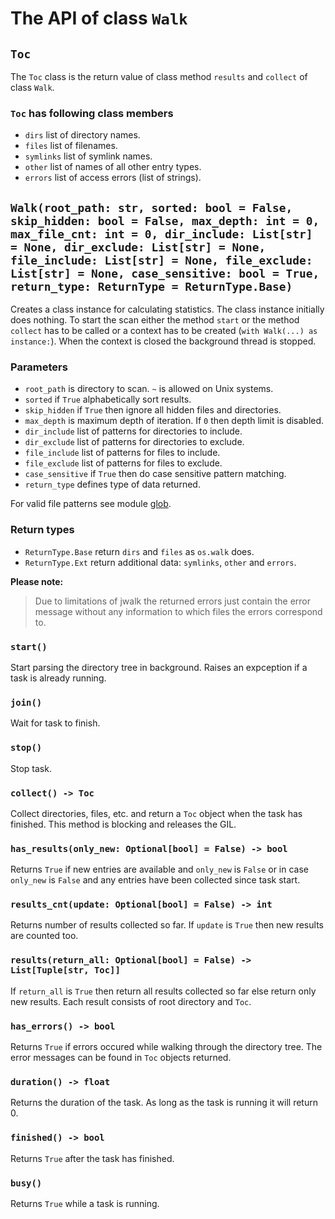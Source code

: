 # The API of class ``Walk``

## ``Toc``

The ``Toc`` class is the return value of class method ``results`` and ``collect`` of class ``Walk``.

### ``Toc`` has following class members

- ``dirs`` list of directory names.
- ``files`` list of filenames.
- ``symlinks`` list of symlink names.
- ``other`` list of names of all other entry types.
- ``errors`` list of access errors (list of strings).

## ``Walk(root_path: str, sorted: bool = False, skip_hidden: bool = False, max_depth: int = 0, max_file_cnt: int = 0, dir_include: List[str] = None, dir_exclude: List[str] = None, file_include: List[str] = None, file_exclude: List[str] = None, case_sensitive: bool = True, return_type: ReturnType = ReturnType.Base)``

Creates a class instance for calculating statistics. The class instance initially does nothing. To start the scan either the method ``start``  or the method ``collect`` has to be called or a context has to be created (``with Walk(...) as instance:``). When the context is closed the background thread is stopped.

### Parameters

- ``root_path`` is directory to scan. ``~`` is allowed on Unix systems.
- ``sorted`` if ``True`` alphabetically sort results.
- ``skip_hidden`` if ``True`` then ignore all hidden files and directories.
- ``max_depth`` is maximum depth of iteration. If ``0`` then depth limit is disabled.
- ``dir_include`` list of patterns for directories to include.
- ``dir_exclude`` list of patterns for directories to exclude.
- ``file_include`` list of patterns for files to include.
- ``file_exclude`` list of patterns for files to exclude.
- ``case_sensitive`` if `True` then do case sensitive pattern matching.
- ``return_type`` defines type of data returned.

For valid file patterns see module [glob](https://docs.rs/glob/0.3.0/glob/struct.Pattern.html).

### Return types

- ``ReturnType.Base`` return ``dirs`` and ``files`` as ``os.walk`` does.
- ``ReturnType.Ext`` return additional data: ``symlinks``, ``other`` and ``errors``.

**Please note:**
> Due to limitations of jwalk the returned errors just contain the error message without any information to which files the errors correspond to.

### ``start()``

Start parsing the directory tree in background. Raises an expception if a task is already running.

### ``join()``

Wait for task to finish.

### ``stop()``

Stop task.

### ``collect() -> Toc``

Collect directories, files, etc. and return a ``Toc`` object when the task has finished. This method is blocking and releases the GIL.

### ``has_results(only_new: Optional[bool] = False) -> bool``

Returns ``True`` if new entries are available and ``only_new`` is ``False`` or in case ``only_new`` is ``False`` and any entries have been collected since task start.

### ``results_cnt(update: Optional[bool] = False) -> int``

Returns number of results collected so far. If ``update`` is ``True`` then new results are counted too.

### ``results(return_all: Optional[bool] = False) -> List[Tuple[str, Toc]]``

If ``return_all`` is ``True`` then return all results collected so far else return only new results. Each result consists of root directory and ``Toc``.

### ``has_errors() -> bool``

Returns ``True`` if errors occured while walking through the directory tree. The error messages can be found in ``Toc`` objects returned.

### ``duration() -> float``

Returns the duration of the task. As long as the task is running it will return 0.

### ``finished() -> bool``

Returns ``True`` after the task has finished.

### ``busy()``

Returns ``True`` while a task is running.
